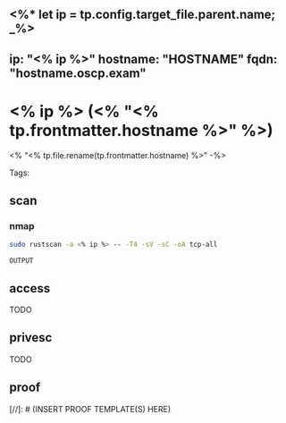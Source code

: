 <%* let ip = tp.config.target_file.parent.name; _%>
---
ip: "<% ip %>"
hostname: "HOSTNAME"
fqdn: "hostname.oscp.exam"
---
# <% ip %> (<% "<\% tp.frontmatter.hostname %\>" %>)
<% "<\% tp.file.rename(tp.frontmatter.hostname) %\>" -%>

Tags: 

## scan

### nmap

```sh
sudo rustscan -a <% ip %> -- -T4 -sV -sC -oA tcp-all
```

```
OUTPUT
```


## access

TODO


## privesc

TODO


## proof

[//]: # (INSERT PROOF TEMPLATE(S) HERE)